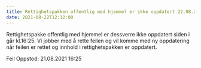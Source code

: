 ```yaml
---
title: Rettighetspakken offentlig med hjemmel er ikke oppdatert 22.08.2021
date: 2021-08-22T12:12:00
---
```

Rettighetspakke offentlig med hjemmel er dessverre ikke oppdatert siden i går kl.16:25. 
Vi jobber med å rette feilen og vil komme med ny oppdatering når feilen er rettet og innhold i rettighetspakken er oppdatert.

Feil Oppstod: 21.08.2021 16:25
